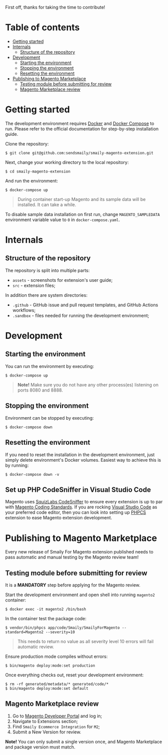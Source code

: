 First off, thanks for taking the time to contribute!


# Table of contents

- [Getting started](#getting-started)
- [Internals](#internals)
  - [Structure of the repository](#structure-of-the-repository)
- [Development](#development)
  - [Starting the environment](#starting-the-environment)
  - [Stopping the environment](#stopping-the-environment)
  - [Resetting the environment](#resetting-the-environment)
- [Publishing to Magento Marketplace](#publishing-to-magento-marketplace)
  - [Testing module before submitting for review](#testing-module-before-submitting-for-review)
  - [Magento Marketplace review](#magento-marketplace-review)


# Getting started

The development environment requires [Docker](https://docs.docker.com/) and [Docker Compose](https://docs.docker.com/compose/) to run.
Please refer to the official documentation for step-by-step installation guide.

Clone the repository:

    $ git clone git@github.com:sendsmaily/smaily-magento-extension.git

Next, change your working directory to the local repository:

    $ cd smaily-magento-extension

And run the environment:

    $ docker-compose up

> During container start-up Magento and its sample data will be installed. It can take a while.

To disable sample data installation on first run, change `MAGENTO_SAMPLEDATA` environment variable value to `0` in `docker-compose.yaml`.


# Internals

## Structure of the repository

The repository is split into multiple parts:

- `assets` - screenshots for extension's user guide;
- `src` - extension files;

In addition there are system directories:

- `.github` - GitHub issue and pull request templates, and GitHub Actions workflows;
- `.sandbox` - files needed for running the development environment;


# Development

## Starting the environment

You can run the environment by executing:

    $ docker-compose up

> **Note!** Make sure you do not have any other process(es) listening on ports 8080 and 8888.

## Stopping the environment

Environment can be stopped by executing:

    $ docker-compose down

## Resetting the environment

If you need to reset the installation in the development environment, just simply delete environment's Docker volumes. Easiest way to achieve this is by running:

    $ docker-compose down -v

## Set up PHP CodeSniffer in Visual Studio Code

Magento uses [SquizLabs CodeSniffer](https://github.com/squizlabs/PHP_CodeSniffer) to ensure every extension is up to par with [Magento Coding Standards](https://github.com/magento/magento-coding-standard). If you are rocking [Visual Studio Code](https://code.visualstudio.com/) as your preferred code editor, then you can look into setting up [PHPCS](https://marketplace.visualstudio.com/items?itemName=ikappas.phpcs) extension to ease Magento extension development.


# Publishing to Magento Marketplace

Every new release of Smaily For Magento extension published needs to pass automatic and manual testing by the Magento review team!

## Testing module before submitting for review

It is a **MANDATORY** step before applying for the Magento review.

Start the development environment and open shell into running `magento2` container:

    $ docker exec -it magento2 /bin/bash

In the container test the package code:

    $ vendor/bin/phpcs app/code/Smaily/SmailyForMagento --standard=Magento2 --severity=10

> This needs to return no value as all severity level 10 errors will fail automatic review.

Ensure production mode compiles without errors:

    $ bin/magento deploy:mode:set production

Once everything checks out, reset your development environment:

    $ rm -rf generated/metadata/* generated/code/*
    $ bin/magento deploy:mode:set default

## Magento Marketplace review

1. Go to [Magento Developer Portal](https://developer.magento.com/) and log in;
2. Navigate to Extensions section;
3. Find `Smaily Ecommerce Integration` for `M2`;
4. Submit a New Version for review.

**Note!** You can only submit a single version once, and Magento Marketplace and package version must match.
